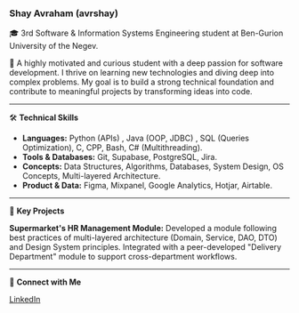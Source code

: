 ### Shay Avraham (avrshay)

🎓 3rd Software & Information Systems Engineering student at Ben-Gurion University of the Negev.

🚀 A highly motivated and curious student with a deep passion for software development. I thrive on learning new technologies and diving deep into complex problems. My goal is to build a strong technical foundation and contribute to meaningful projects by transforming ideas into code.

-----

🛠️ **Technical Skills**

  * **Languages:** Python (APIs) , Java (OOP, JDBC) , SQL (Queries Optimization), C, CPP, Bash, C# (Multithreading).
  * **Tools & Databases:** Git, Supabase, PostgreSQL, Jira.
  * **Concepts:** Data Structures, Algorithms, Databases, System Design, OS Concepts, Multi-layered Architecture.
  * **Product & Data:** Figma, Mixpanel, Google Analytics, Hotjar, Airtable.

-----

📂 **Key Projects**

 **Supermarket's HR Management Module:**
        Developed a module following best practices of multi-layered architecture (Domain, Service, DAO, DTO) and Design System principles.
        Integrated with a peer-developed "Delivery Department" module to support cross-department workflows.

-----

🔗 **Connect with Me**

[LinkedIn](https://www.linkedin.com/in/shay-avraham-365336223/)

 
